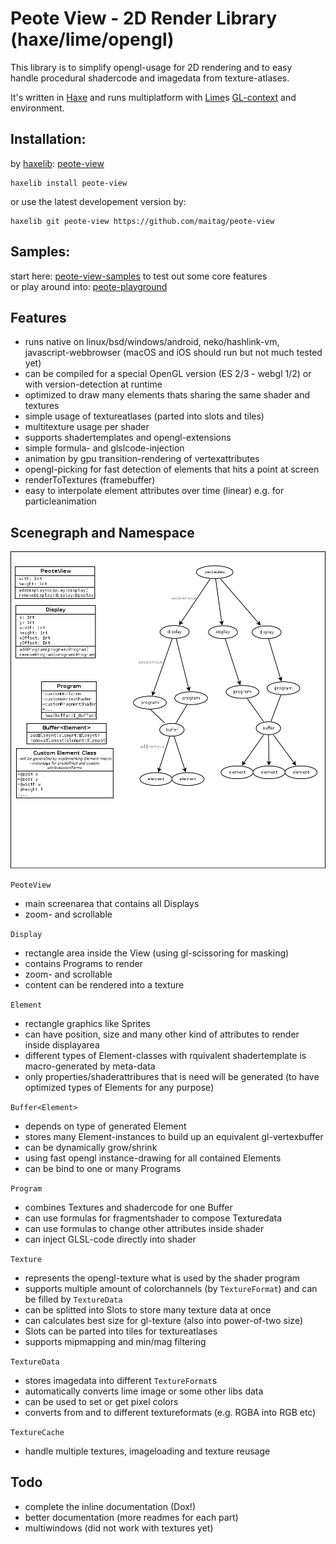 # Peote View - 2D Render Library (haxe/lime/opengl)

This library is to simplify opengl-usage for 2D rendering and to easy  
handle procedural shadercode and imagedata from texture-atlases.
  
It's written in [Haxe](http://haxe.org) and runs multiplatform with [Lime](https://github.com/openfl/lime)s [GL-context](https://github.com/openfl/lime/tree/develop/src/lime/graphics/opengl) and environment.  


## Installation:
by [haxelib](https://lib.haxe.org): [peote-view](https://lib.haxe.org/p/peote-view/)
```
haxelib install peote-view
```
  
or use the latest developement version by:
```
haxelib git peote-view https://github.com/maitag/peote-view
```


## Samples:

start here: [peote-view-samples](https://github.com/maitag/peote-view-samples) to test out some core features  
or play around into: [peote-playground](https://github.com/maitag/peote-playground)


## Features

- runs native on linux/bsd/windows/android, neko/hashlink-vm, javascript-webbrowser
  (macOS and iOS should run but not much tested yet)  
- can be compiled for a special OpenGL version (ES 2/3 - webgl 1/2) or with version-detection at runtime
- optimized to draw many elements thats sharing the same shader and textures
- simple usage of textureatlases (parted into slots and tiles)
- multitexture usage per shader
- supports shadertemplates and opengl-extensions
- simple formula- and glslcode-injection
- animation by gpu transition-rendering of vertexattributes
- opengl-picking for fast detection of elements that hits a point at screen
- renderToTextures (framebuffer)
- easy to interpolate element attributes over time (linear) e.g. for particleanimation


## Scenegraph and Namespace

![scenegraph](doc/PeoteView.png?raw=true)

`PeoteView`
- main screenarea that contains all Displays
- zoom- and scrollable


`Display`
- rectangle area inside the View (using gl-scissoring for masking)
- contains Programs to render
- zoom- and scrollable
- content can be rendered into a texture

	  
`Element`
- rectangle graphics like Sprites
- can have position, size and many other kind of attributes to render inside displayarea
- different types of Element-classes with rquivalent shadertemplate is macro-generated by meta-data
- only properties/shaderattribures that is need will be generated (to have optimized types of Elements for any purpose)


`Buffer<Element>`
- depends on type of generated Element
- stores many Element-instances to build up an equivalent gl-vertexbuffer
- can be dynamically grow/shrink
- using fast opengl instance-drawing for all contained Elements
- can be bind to one or many Programs 


`Program`
- combines Textures and shadercode for one Buffer
- can use formulas for fragmentshader to compose Texturedata 
- can use formulas to change other attributes inside shader
- can inject GLSL-code directly into shader


`Texture`
- represents the opengl-texture what is used by the shader program
- supports multiple amount of colorchannels (by `TextureFormat`) and can be filled by `TextureData`
- can be splitted into Slots to store many texture data at once
- can calculates best size for gl-texture (also into power-of-two size)
- Slots can be parted into tiles for textureatlases
- supports mipmapping and min/mag filtering


`TextureData`
- stores imagedata into different `TextureFormat`s
- automatically converts lime image or some other libs data
- can be used to set or get pixel colors
- converts from and to different textureformats (e.g. RGBA into RGB etc)


`TextureCache`
- handle multiple textures, imageloading and texture reusage






## Todo
- complete the inline documentation (Dox!)
- better documentation (more readmes for each part)
- multiwindows (did not work with textures yet)